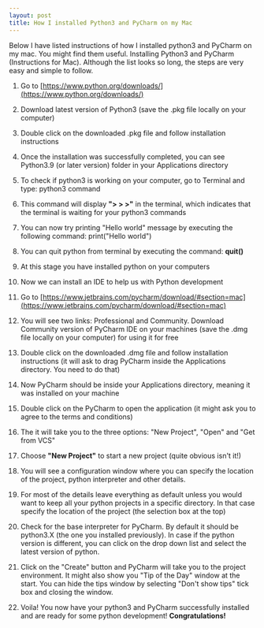 ```yaml
---
layout: post
title: How I installed Python3 and PyCharm on my Mac
---
```


Below I have listed instructions of how I installed python3 and PyCharm on my mac. You might find them useful.
Installing Python3 and PyCharm (Instructions for Mac). Although the list looks so long, the steps are very easy and simple to follow.

1. Go to [https://www.python.org/downloads/](https://www.python.org/downloads/)

2. Download latest version of Python3 (save the .pkg file locally on your computer)

3. Double click on the downloaded .pkg file and follow installation instructions

4. Once the installation was successfully completed, you can see Python3.9 (or later version) folder in your Applications directory

5. To check if python3 is working on your computer, go to Terminal and type: python3 command

6. This command will display **"> > >"** in the terminal, which indicates that the terminal is waiting for your python3 commands

7. You can now try printing "Hello world" message by executing the following command:
	 print("Hello world")  

8. You can quit python from terminal by executing the command: 
	**quit()**

9. At this stage you have installed python on your computers

10. Now we can install an IDE to help us with Python development

11. Go to [https://www.jetbrains.com/pycharm/download/#section=mac](https://www.jetbrains.com/pycharm/download/#section=mac)

12. You will see two links: Professional and Community. Download Community version of PyCharm IDE on your machines (save the .dmg file locally on your computer) for using it for free

13. Double click on the downloaded .dmg file and follow installation instructions (it will ask to drag PyCharm inside the Applications directory. You need to do that)

14. Now PyCharm should be inside your Applications directory, meaning it was installed on your machine

15. Double click on the PyCharm to open the application (it might ask you to agree to the terms and conditions)

16. The it will take you to the three options: "New Project", "Open" and "Get from VCS"

17. Choose **"New Project"** to start a new project (quite obvious isn't it!)

18. You will see a configuration window where you can specify the location of the project, python interpreter and other details. 

19. For most of the details leave everything as default unless you would want to keep all your python projects in a specific directory. In that case specify the location of the project (the selection box at the top)

20. Check for the base interpreter for PyCharm. By default it should be python3.X (the one you installed previously). In case if the python version is different, you can click on the drop down list and select the latest version of python.

21. Click on the "Create" button and PyCharm will take you to the project environment. It might also show you "Tip of the Day" window at the start. You can hide the tips window by selecting "Don't show tips" tick box and closing the window.

22. Voila! You now have your python3 and PyCharm successfully installed and are ready for some python development!
**Congratulations!**
